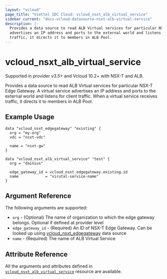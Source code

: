```yaml
---
layout: "vcloud"
page_title: "Viettel IDC Cloud: vcloud_nsxt_alb_virtual_service"
sidebar_current: "docs-vcloud-datasource-nsxt-alb-virtual-service"
description: |-
  Provides a data source to read ALB Virtual services for particular NSX-T Edge Gateway. A virtual service
  advertises an IP address and ports to the external world and listens for client traffic. When a virtual service receives
  traffic, it directs it to members in ALB Pool.
---
```


# vcloud\_nsxt\_alb\_virtual\_service

Supported in provider *v3.5+* and Vcloud 10.2+ with NSX-T and ALB.

Provides a data source to read ALB Virtual services for particular NSX-T Edge Gateway. A virtual service
advertises an IP address and ports to the external world and listens for client traffic. When a virtual service receives
traffic, it directs it to members in ALB Pool.

## Example Usage

```hcl
data "vcloud_nsxt_edgegateway" "existing" {
  org = "my-org"
  vdc = "nsxt-vdc"

  name = "nsxt-gw"
}

data "vcloud_nsxt_alb_virtual_service" "test" {
  org = "dainius"

  edge_gateway_id = vcloud_nsxt_edgegateway.existing.id
  name            = "virutal-service-name"
}
```

## Argument Reference

The following arguments are supported:

* `org` - (Optional) The name of organization to which the edge gateway belongs. Optional if defined at provider level
* `edge_gateway_id` - (Required) An ID of NSX-T Edge Gateway. Can be looked up using
  [vcloud_nsxt_edgegateway](/providers/terraform-viettelidc/vcloud/latest/docs/data-sources/nsxt_edgegateway) data source
* `name` - (Required) The name of ALB Virtual Service

## Attribute Reference

All the arguments and attributes defined in
[`vcloud_nsxt_alb_virtual_service`](/providers/terraform-viettelidc/vcloud/latest/docs/resources/nsxt_alb_virtual_service) resource are
available.
